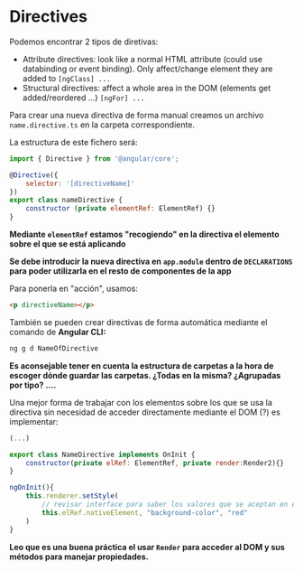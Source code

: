 # Directives

Podemos encontrar 2 tipos de diretivas:

- Attribute directives: look like a normal HTML attribute (could use databinding or event binding). Only affect/change element they are added to `[ngClass] ...`
- Structural directives: affect a whole area in the DOM (elements get added/reordered ...) `[ngFor] ...`

Para crear una nueva directiva de forma manual creamos un archivo `name.directive.ts` en la carpeta correspondiente.

La estructura de este fichero será: 

```jsx
import { Directive } from '@angular/core';

@Directive({
	selector: '[directiveName]'
})
export class nameDirective {
	constructor (private elementRef: ElementRef) {}
}
```

**Mediante `elementRef` estamos "recogiendo" en la directiva el elemento sobre el que se está aplicando**

**Se debe introducir la nueva directiva en `app.module` dentro de `DECLARATIONS` para poder utilizarla en el resto de componentes de la app**

Para ponerla en "acción", usamos:

```html
<p directiveName></p>
```

También se pueden crear directivas de forma automática mediante el comando de **Angular CLI:**

```powershell
ng g d NameOfDirective
```

**Es aconsejable tener en cuenta la estructura de carpetas a la hora de escoger dónde guardar las carpetas. ¿Todas en la misma? ¿Agrupadas por tipo? ....**

Una mejor forma de trabajar con los elementos sobre los que se usa la directiva sin necesidad de acceder directamente mediante el DOM (?) es implementar:

```jsx
(...)

export class NameDirective implements OnInit {
	constructor(private elRef: ElementRef, private render:Render2){}
}

ngOnInit(){
	this.renderer.setStyle(
		// revisar interface para saber los valores que se aceptan en este método
		this.elRef.nativeElement, "background-color", "red"
	)
}
```

**Leo que es una buena práctica el usar `Render` para acceder al DOM y sus métodos para manejar propiedades.**
